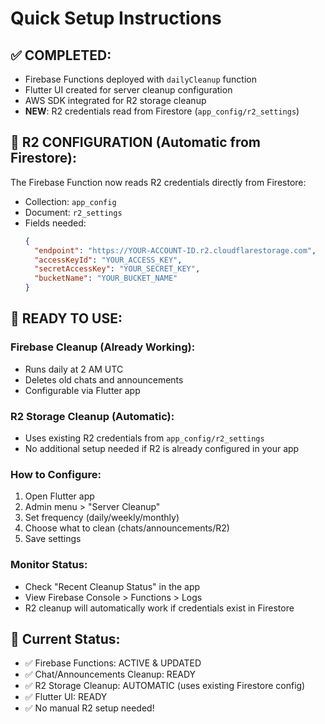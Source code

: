 # Quick Setup Instructions

## ✅ COMPLETED:
- Firebase Functions deployed with `dailyCleanup` function
- Flutter UI created for server cleanup configuration
- AWS SDK integrated for R2 storage cleanup
- **NEW**: R2 credentials read from Firestore (`app_config/r2_settings`)

## 🔧 R2 CONFIGURATION (Automatic from Firestore):

The Firebase Function now reads R2 credentials directly from Firestore:
- Collection: `app_config`
- Document: `r2_settings`
- Fields needed:
  ```json
  {
    "endpoint": "https://YOUR-ACCOUNT-ID.r2.cloudflarestorage.com",
    "accessKeyId": "YOUR_ACCESS_KEY",
    "secretAccessKey": "YOUR_SECRET_KEY", 
    "bucketName": "YOUR_BUCKET_NAME"
  }
  ```

## 🚀 READY TO USE:

### Firebase Cleanup (Already Working):
- Runs daily at 2 AM UTC
- Deletes old chats and announcements
- Configurable via Flutter app

### R2 Storage Cleanup (Automatic):
- Uses existing R2 credentials from `app_config/r2_settings`
- No additional setup needed if R2 is already configured in your app

### How to Configure:
1. Open Flutter app
2. Admin menu > "Server Cleanup"
3. Set frequency (daily/weekly/monthly)
4. Choose what to clean (chats/announcements/R2)
5. Save settings

### Monitor Status:
- Check "Recent Cleanup Status" in the app
- View Firebase Console > Functions > Logs
- R2 cleanup will automatically work if credentials exist in Firestore

## 🎯 Current Status:
- ✅ Firebase Functions: ACTIVE & UPDATED
- ✅ Chat/Announcements Cleanup: READY
- ✅ R2 Storage Cleanup: AUTOMATIC (uses existing Firestore config)
- ✅ Flutter UI: READY
- ✅ No manual R2 setup needed!
